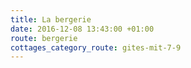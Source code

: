 ```yaml
---
title: La bergerie
date: 2016-12-08 13:43:00 +01:00
route: bergerie
cottages_category_route: gites-mit-7-9
---
```


